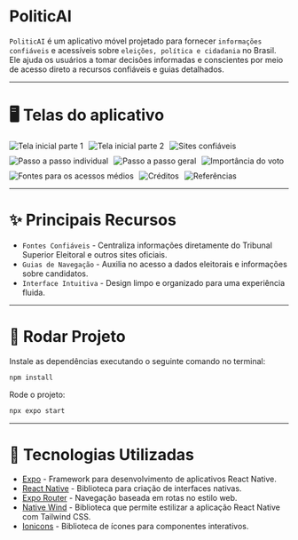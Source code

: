 # PoliticAI

`PoliticAI` é um aplicativo móvel projetado para fornecer `informações confiáveis` e acessíveis sobre `eleições, política e cidadania` no Brasil. Ele ajuda os usuários a tomar decisões informadas e conscientes por meio de acesso direto a recursos confiáveis e guias detalhados.

---

# 🖥️ Telas do aplicativo

<div style="display: flex; flex-wrap: wrap; gap: 10px;">
    <img src="https://github.com/user-attachments/assets/ff706412-b5c7-4925-a5ca-943c81bbb4ce" alt="Tela inicial parte 1">
    <img src="https://github.com/user-attachments/assets/fe8cfd2e-fe8b-4e78-bcb3-29a8c4a9533c" alt="Tela inicial parte 2">
    <img src="https://github.com/user-attachments/assets/74f283dc-2c53-4bfe-9795-b0641668a92f" alt="Sites confiáveis">
    <img src="https://github.com/user-attachments/assets/624346f4-a2d2-4ba3-a2ca-588f5d3fec50" alt="Passo a passo individual">
    <img src="https://github.com/user-attachments/assets/4f3f76db-9b9b-4073-a84e-71e886bf77fc" alt="Passo a passo geral">
    <img src="https://github.com/user-attachments/assets/28c45e61-0a92-4b46-b7c7-e612b2239a26" alt="Importância do voto">
    <img src="https://github.com/user-attachments/assets/5407066b-4e5b-48cd-aecd-f97cdb9fa5a6" alt="Fontes para os acessos médios">
    <img src="https://github.com/user-attachments/assets/4a23db0f-4083-4587-82ee-90adfed597df" alt="Créditos">
    <img src="https://github.com/user-attachments/assets/feca89f8-59f8-444e-bd79-f9636fa965ee" alt="Referências">
</div>

---

# ✨ Principais Recursos

- `Fontes Confiáveis` - Centraliza informações diretamente do Tribunal Superior Eleitoral e outros sites oficiais.
- `Guias de Navegação` - Auxilia no acesso a dados eleitorais e informações sobre candidatos.
- `Interface Intuitiva` - Design limpo e organizado para uma experiência fluida.

---

# 🚀 Rodar Projeto

Instale as dependências executando o seguinte comando no terminal:

```bash
npm install
```

Rode o projeto:

```bash
npx expo start
```

---

# 🔧 Tecnologias Utilizadas

- [Expo](https://expo.dev) - Framework para desenvolvimento de aplicativos React Native.
- [React Native](https://reactnative.dev) - Biblioteca para criação de interfaces nativas.
- [Expo Router](https://docs.expo.dev/router/introduction/) - Navegação baseada em rotas no estilo web.
- [Native Wind](https://www.nativewind.dev) - Biblioteca que permite estilizar a aplicação React Native com Tailwind CSS.
- [Ionicons](https://ionic.io/ionicons) - Biblioteca de ícones para componentes interativos.
